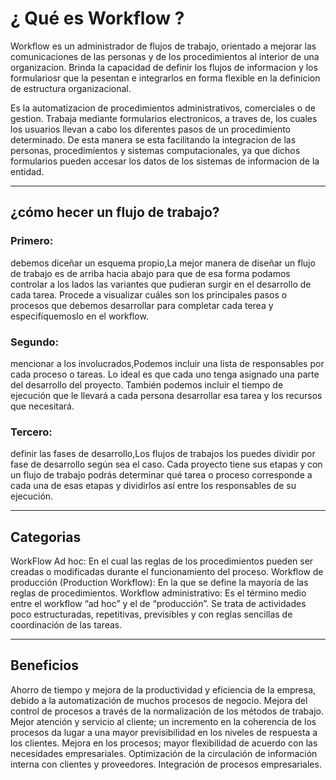 # **¿ Qué es Workflow ?**
Workflow es un administrador de flujos de trabajo, orientado a mejorar las comunicaciones de las personas y de los procedimientos al interior de una organizacion. Brinda la capacidad de definir los flujos de informacion y los formulariosr que la pesentan e integrarlos en forma flexible en la definicion de estructura organizacional.

Es la automatizacion de procedimientos administrativos, comerciales o de gestion. Trabaja mediante formularios electronicos, a traves de, los cuales los usuarios llevan a cabo los diferentes pasos de un procedimiento determinado. De esta manera se esta facilitando la integracion de las personas, procedimientos y sistemas computacionales, ya que dichos formularios pueden accesar los datos de los sistemas de informacion de la entidad.
___
## **¿cómo hecer un flujo de trabajo?**
### **Primero**: 
debemos diceñar un esquema propio,La mejor manera de diseñar un flujo de trabajo es de arriba hacia abajo para que de esa forma podamos controlar a los lados las variantes que pudieran surgir en el desarrollo de cada tarea. Procede a visualizar cuáles son los principales pasos o procesos que debemos desarrollar para completar cada terea y especifíquemoslo en el workflow.
### **Segundo**: 
mencionar a los involucrados,Podemos incluir una lista de responsables por cada proceso o tareas. Lo ideal es que cada uno tenga asignado una parte del desarrollo del proyecto. También podemos incluir el tiempo de ejecución que le llevará a cada persona desarrollar esa tarea y los recursos que necesitará.
### **Tercero**: 
definir las fases de desarrollo,Los flujos de trabajos los puedes dividir por fase de desarrollo según sea el caso. Cada proyecto tiene sus etapas y con un flujo de trabajo podrás determinar qué tarea o proceso corresponde a cada una de esas etapas y dividirlos así entre los responsables de su ejecución.
___

## **Categorias**
WorkFlow Ad hoc: En el cual las reglas de los procedimientos pueden ser creadas o modificadas durante el funcionamiento del proceso.
Workflow de producción (Production Workflow): En la que se define la mayoría de las reglas de procedimientos.
Workflow administrativo: Es el término medio entre el workflow “ad hoc” y el de “producción”. Se trata de actividades poco estructuradas, repetitivas, previsibles y con reglas sencillas de coordinación de las tareas.
___
## **Beneficios**
Ahorro de tiempo y mejora de la productividad y eficiencia de la empresa, debido a la automatización de muchos procesos de negocio.
Mejora del control de procesos a través de la normalización de los métodos de trabajo.
Mejor atención y servicio al cliente; un incremento en la coherencia de los procesos da lugar a una mayor previsibilidad en los niveles de respuesta a los clientes.
Mejora en los procesos; mayor flexibilidad de acuerdo con las necesidades empresariales.
Optimización de la circulación de información interna con clientes y proveedores.
Integración de procesos empresariales.


